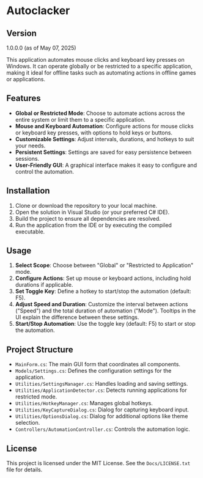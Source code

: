 # Autoclacker

## Version
1.0.0.0 (as of May 07, 2025)

This application automates mouse clicks and keyboard key presses on Windows. It can operate globally or be restricted to a specific application, making it ideal for offline tasks such as automating actions in offline games or applications.

## Features

- **Global or Restricted Mode**: Choose to automate actions across the entire system or limit them to a specific application.
- **Mouse and Keyboard Automation**: Configure actions for mouse clicks or keyboard key presses, with options to hold keys or buttons.
- **Customizable Settings**: Adjust intervals, durations, and hotkeys to suit your needs.
- **Persistent Settings**: Settings are saved for easy persistence between sessions.
- **User-Friendly GUI**: A graphical interface makes it easy to configure and control the automation.

## Installation

1. Clone or download the repository to your local machine.
2. Open the solution in Visual Studio (or your preferred C# IDE).
3. Build the project to ensure all dependencies are resolved.
4. Run the application from the IDE or by executing the compiled executable.

## Usage

1. **Select Scope**: Choose between "Global" or "Restricted to Application" mode.
2. **Configure Actions**: Set up mouse or keyboard actions, including hold durations if applicable.
3. **Set Toggle Key**: Define a hotkey to start/stop the automation (default: F5).
4. **Adjust Speed and Duration**: Customize the interval between actions ("Speed") and the total duration of automation ("Mode"). Tooltips in the UI explain the difference between these settings.
5. **Start/Stop Automation**: Use the toggle key (default: F5) to start or stop the automation.

## Project Structure

- `MainForm.cs`: The main GUI form that coordinates all components.
- `Models/Settings.cs`: Defines the configuration settings for the application.
- `Utilities/SettingsManager.cs`: Handles loading and saving settings.
- `Utilities/ApplicationDetector.cs`: Detects running applications for restricted mode.
- `Utilities/HotkeyManager.cs`: Manages global hotkeys.
- `Utilities/KeyCaptureDialog.cs`: Dialog for capturing keyboard input.
- `Utilities/OptionsDialog.cs`: Dialog for additional options like theme selection.
- `Controllers/AutomationController.cs`: Controls the automation logic.

## License

This project is licensed under the MIT License. See the `Docs/LICENSE.txt` file for details.